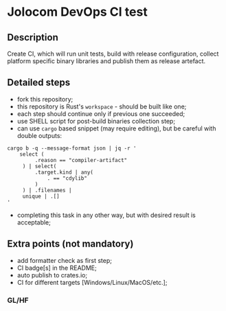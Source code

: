 # Jolocom DevOps CI test
## Description
Create CI, which will run unit tests, build with release configuration, collect platform specific binary libraries and publish them as release artefact.
## Detailed steps
* fork this repository;
* this repository is Rust's `workspace` - should be built like one;
* each step should continue only if previous one succeeded;
* use SHELL script for post-build binaries collection step;
* can use `cargo` based snippet (may require editing), but be careful with double outputs:
```shell
cargo b -q --message-format json | jq -r '
    select (
         .reason == "compiler-artifact"
     ) | select(
         .target.kind | any(
             . == "cdylib"
         )
     ) | .filenames |
     unique | .[]
'
```
* completing this task in any other way, but with desired result is acceptable;
## Extra points (not mandatory)
* add formatter check as first step;
* CI badge[s] in the README;
* auto publish to crates.io;
* CI for different targets [Windows/Linux/MacOS/etc.];

### GL/HF
